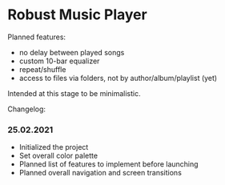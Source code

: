 # Robust Music Player

Planned features:
- no delay between played songs
- custom 10-bar equalizer
- repeat/shuffle
- access to files via folders, not by author/album/playlist (yet)

Intended at this stage to be minimalistic.

Changelog:
### 25.02.2021
- Initialized the project
- Set overall color palette
- Planned list of features to implement before launching
- Planned overall navigation and screen transitions